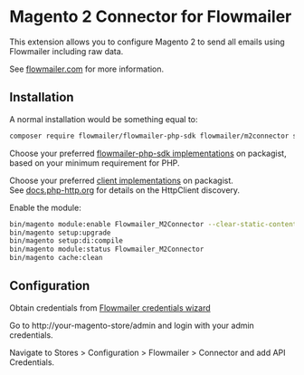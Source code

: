 # Magento 2 Connector for Flowmailer 

This extension allows you to configure Magento 2 to send all emails using Flowmailer including raw data.

See [flowmailer.com](https://flowmailer.com/) for more information.

## Installation

A normal installation would be something equal to:
```bash
composer require flowmailer/flowmailer-php-sdk flowmailer/m2connector symfony/http-client nyholm/psr7
```

Choose your preferred [flowmailer-php-sdk implementations](https://packagist.org/providers/flowmailer/flowmailer-php-sdk-implementation) on packagist, based on your minimum requirement for PHP.  

Choose your preferred [client implementations](https://packagist.org/providers/psr/http-client-implementation) on packagist.  
See [docs.php-http.org](https://docs.php-http.org/en/latest/httplug/users.html) for details on the HttpClient discovery.  

Enable the module:
```bash
bin/magento module:enable Flowmailer_M2Connector --clear-static-content
bin/magento setup:upgrade
bin/magento setup:di:compile
bin/magento module:status Flowmailer_M2Connector
bin/magento cache:clean
```

## Configuration

Obtain credentials from [Flowmailer credentials wizard](https://dashboard.flowmailer.net/setup/sources/credentialswizard.html)

Go to http://your-magento-store/admin and login with your admin credentials.

Navigate to Stores > Configuration > Flowmailer > Connector and add API Credentials.
